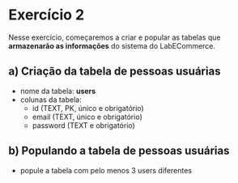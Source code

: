 # Exercício 2
Nesse exercício, começaremos a criar e popular as tabelas que **armazenarão as informações** do sistema do LabECommerce.


## a) Criação da tabela de **pessoas usuárias**
- nome da tabela: **users**
- colunas da tabela:
  - id (TEXT, PK, único e obrigatório)
  - email (TEXT, único e obrigatório)
  - password (TEXT e obrigatório)


## b) Populando a tabela de **pessoas usuárias**
- popule a tabela com pelo menos 3 users diferentes
